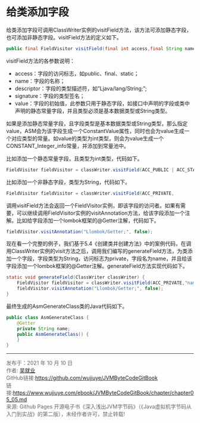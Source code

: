 # 给类添加字段

给类添加字段可调用ClassWriter实例的visitField方法，该方法可添加静态字段，也可添加非静态字段。visitField方法的定义如下。

```java
public final FieldVisitor visitField(final int access,final String name,          final String descriptor,final String signature,final Object value) 
```

visitField方法的各参数说明：

* access：字段的访问标志，如public、final、static；
* name：字段的名称；
* descriptor：字段的类型描述符，如”Ljava/lang/String;”;
* signature：字段的类型签名；
* value：字段的初始值，此参数只用于静态字段，如接口中声明的字段或类中声明的静态常量字段，并且类型必须是基本数据类型或String类型。

如果是添加静态常量字段，且字段类型是基本数据类型或String类型，那么指定value，ASM会为该字段生成一个ConstantValue属性，同时也会为value生成一个对应类型的常量。如value的类型为int类型，则会为value生成一个CONSTANT_Integer_info常量，并添加到常量池中。

比如添加一个静态常量字段，且类型为int类型，代码如下。

```java
FieldVisitor fieldVisitor = classWriter.visitField(ACC_PUBLIC | ACC_STATIC | ACC_FINAL,"age", "I", null, 100); 
```

比如添加一个非静态字段，类型为String，代码如下。

```java
FieldVisitor fieldVisitor = classWriter.visitField(ACC_PRIVATE,        "name", "Ljava/lang/String;", null, null);
```

调用visitField方法会返回一个FieldVisitor实例，即该字段的访问者。如果有需要，可以继续调用FieldVisitor实例的visitAnnotation方法，给该字段添加一个注解。比如给字段添加一个lombok框架的@Getter注解，代码如下。

```java
fieldVisitor.visitAnnotation("Llombok/Getter;", false);
```

现在看一个完整的例子，我们基于5.4《创建类并创建方法》中的案例代码，在调用ClassWriter实例的visit方法之后，调用我们编写的generateField方法，为类添加一个字段，字段类型为String，访问标志为private，字段名为name，并且给该字段添加一个lombok框架的@Getter注解。generateField方法实现代码如下。

```java
static void generateField(ClassWriter classWriter) {
    FieldVisitor fieldVisitor = classWriter.visitField(ACC_PRIVATE,"name", "Ljava/lang/String;", null, null);
    fieldVisitor.visitAnnotation("Llombok/Getter;", false);
}
```

最终生成的AsmGenerateClass类的Java代码如下。

```java
public class AsmGenerateClass {
    @Getter
    private String name;
    public AsmGenerateClass() {
    }
}
```

---

<font color= #666666>发布于：2021 年 10 月 10 日</font><br><font color= #666666>作者: [吴就业](https://www.wujiuye.com/)</font><br><font color= #666666>GitHub链接:https://github.com/wujiuye/JVMByteCodeGitBook</font><br><font color= #666666>链接:https://www.wujiuye.com/ebook/JVMByteCodeGitBook/chapter/chapter05_05.md</font><br><font color= #666666>来源: Github Pages 开源电子书《深入浅出JVM字节码》（《Java虚拟机字节码从入门到实战》的第二版），未经作者许可，禁止转载!</font><br>

